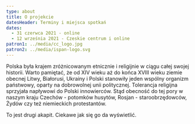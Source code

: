 ```yaml
---
type: about
title: O projekcie
datesHeader: Terminy i miejsca spotkań
dates:
  - 31 czerwca 2021 - online
  - 12 września 2021 - Czeskie centrum i online
patron1: ../media/cc_logo.jpg
patron2: ../media/ispan-logo.svg
---
```


Polska była krajem zróżnicowanym etnicznie i religijnie w ciągu całej swojej
historii. Warto pamiętać, że od XIV wieku aż do końca XVIII wieku ziemie
obecnej Litwy, Białorusi, Ukrainy i Polski stanowiły jeden wspólny organizm
państwowy, oparty na dobrowolnej unii politycznej. Tolerancja religijna
sprzyjała napływowi do Polski innowierców. Stąd obecność do tej pory w naszym
kraju Czechów - potomków husytów, Rosjan - staroobrzędowców, Żydów czy też
niemieckich protestantów.

To jest drugi akapit. Ciekawe jak się go da wyświetlić.

